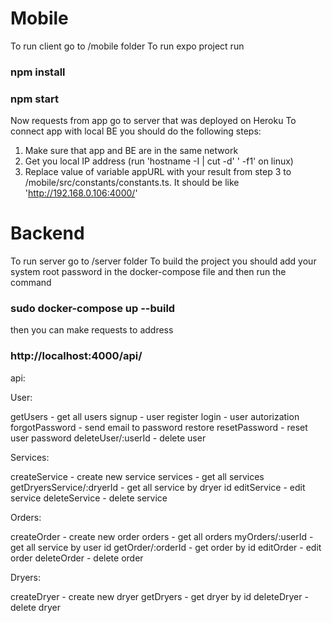 # Mobile

To run client go to /mobile folder
To run expo project run

### npm install
### npm start


Now requests from app go to server that was deployed on Heroku 
To connect app with local BE you should do the following steps:
1. Make sure that app and BE are in the same network
2. Get you local IP address (run 'hostname -I | cut -d' ' -f1' on linux)
3. Replace value of variable appURL with your result from step 3 to  /mobile/src/constants/constants.ts. It should be like 'http://192.168.0.106:4000/' 


# Backend

To run server go to /server folder
To build the project you should add your 
system root password in the docker-compose file
and then run the command 

### sudo docker-compose up --build

then you can make requests to address

### http://localhost:4000/api/

api:

User:

getUsers - get all users
signup - user register 
login - user autorization
forgotPassword - send email to password restore
resetPassword - reset user password 
deleteUser/:userId - delete user


Services:

createService - create new service
services  - get all services
getDryersService/:dryerId - get all service by dryer id
editService - edit service
deleteService - delete service


Orders:

createOrder - create new order
orders - get all orders
myOrders/:userId - get all service by user id
getOrder/:orderId - get order by id
editOrder - edit order
deleteOrder - delete order

Dryers:

createDryer - create new dryer
getDryers - get dryer by id
deleteDryer - delete dryer
